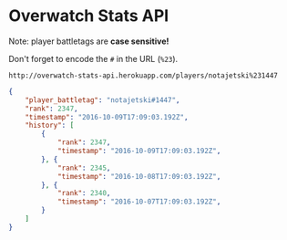 # Overwatch Stats API

Note: player battletags are **case sensitive!**

Don't forget to encode the `#` in the URL (`%23`).

`http://overwatch-stats-api.herokuapp.com/players/notajetski%231447`

```json
{
	"player_battletag": "notajetski#1447",
	"rank": 2347,
	"timestamp": "2016-10-09T17:09:03.192Z",
	"history": [
		{
			"rank": 2347,
			"timestamp": "2016-10-09T17:09:03.192Z",
		}, {
			"rank": 2345,
			"timestamp": "2016-10-08T17:09:03.192Z",
		}, {
			"rank": 2340,
			"timestamp": "2016-10-07T17:09:03.192Z",
		}
	]
}
```
